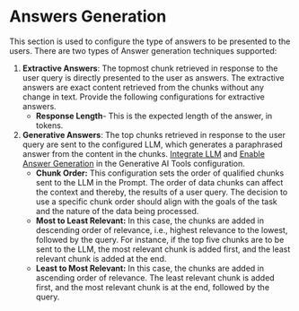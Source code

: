 # Answers Generation

This section is used to configure the type of answers to be presented to the users. There are two types of Answer generation techniques supported:

1. **Extractive Answers**: The topmost chunk retrieved in response to the user query is directly presented to the user as answers. The extractive answers are exact content retrieved from the chunks without any change in text. Provide the following configurations for extractive answers.
    * **Response Length**- This is the expected length of the answer, in tokens.
2. **Generative Answers**: The top chunks retrieved in response to the user query are sent to the configured LLM, which generates a paraphrased answer from the content in the chunks. [Integrate LLM](../generative-ai-tools/models-library.md) and [Enable Answer Generation](../generative-ai-tools//dynamic-conversations-features/#answer-generation) in the Generative AI Tools configuration. 
    * **Chunk Order:** This configuration sets the order of qualified chunks sent to the LLM in the Prompt. The order of data chunks can affect the context and thereby, the results of a user query. The decision to use a specific chunk order should align with the goals of the task and the nature of the data being processed.
    * **Most to Least Relevant:** In this case, the chunks are added in descending order of relevance, i.e., highest relevance to the lowest, followed by the query. For instance, if the top five chunks are to be sent to the LLM, the most relevant chunk is added first, and the least relevant chunk is added at the end.
    * **Least to Most Relevant:** In this case, the chunks are added in ascending order of relevance. The least relevant chunk is added first, and the most relevant chunk is at the end, followed by the query.